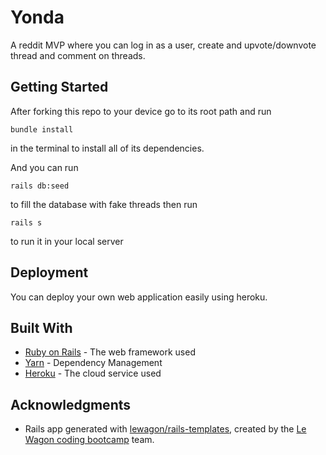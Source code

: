 # Yonda

A reddit MVP where you can log in as a user, create and upvote/downvote thread and comment on threads.

## Getting Started

After forking this repo to your device go to its root path and run 
```
bundle install
```
in the terminal to install all of its dependencies.

And you can run

```
rails db:seed 
```
to fill the database with fake threads then run

```
rails s
```
to run it in your local server

## Deployment

You can deploy your own web application easily using heroku.

## Built With

* [Ruby on Rails](https://rubyonrails.org/) - The web framework used
* [Yarn](https://yarnpkg.com/) - Dependency Management
* [Heroku](https://www.heroku.com/what) - The cloud service used

## Acknowledgments

* Rails app generated with [lewagon/rails-templates](https://github.com/lewagon/rails-templates), created by the [Le Wagon coding bootcamp](https://www.lewagon.com) team.
